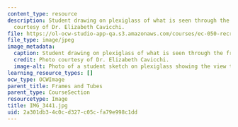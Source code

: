 ```yaml
---
content_type: resource
description: Student drawing on plexiglass of what is seen through the frame. Photo
  courtesy of Dr. Elizabeth Cavicchi.
file: https://ol-ocw-studio-app-qa.s3.amazonaws.com/courses/ec-050-recreate-experiments-from-history-inform-the-future-from-the-past-galileo-january-iap-2010/2a301db34c0cd327c05cfa79e998c1dd_IMG_3441.jpg
file_type: image/jpeg
image_metadata:
  caption: Student drawing on plexiglass of what is seen through the frame.
  credit: Photo courtesy of Dr. Elizabeth Cavicchi.
  image-alt: Photo of a student sketch on plexiglass showing the view through a frame.
learning_resource_types: []
ocw_type: OCWImage
parent_title: Frames and Tubes
parent_type: CourseSection
resourcetype: Image
title: IMG_3441.jpg
uid: 2a301db3-4c0c-d327-c05c-fa79e998c1dd
---
```

